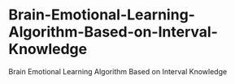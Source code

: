 # Brain-Emotional-Learning-Algorithm-Based-on-Interval-Knowledge
Brain Emotional Learning Algorithm Based on Interval Knowledge
